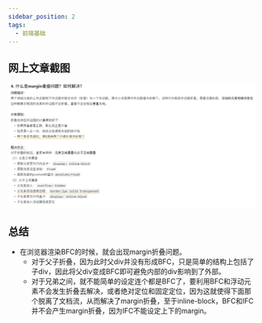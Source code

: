 ```yaml
---
sidebar_position: 2
tags:
  - 前端基础
---
```


## 网上文章截图
![margin折叠](./img/margin折叠.png)

## 总结
  - 在浏览器渲染BFC的时候，就会出现margin折叠问题。
    - 对于父子折叠，因为此时父div并没有形成BFC，只是简单的结构上包括了子div，因此将父div变成BFC即可避免内部的div影响到了外部。
    - 对于兄弟之间，就不能简单的设定连个都是BFC了，要利用BFC和浮动元素不会发生折叠去解决，或者绝对定位和固定定位，因为这就使得下面那个脱离了文档流，从而解决了margin折叠，至于inline-block，BFC和IFC并不会产生margin折叠，因为IFC不能设定上下的margin。

